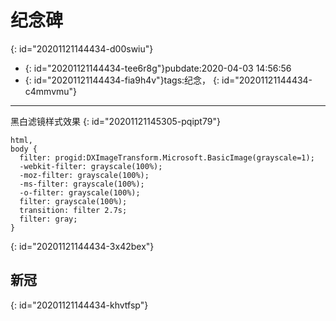 # 纪念碑
{: id="20201121144434-d00swiu"}

- {: id="20201121144434-tee6r8g"}pubdate:2020-04-03 14:56:56
- {: id="20201121144434-fia9h4v"}tags:纪念，
{: id="20201121144434-c4mmvmu"}

---

黑白滤镜样式效果
{: id="20201121145305-pqipt79"}

```css{run .hidden}
html,
body {
  filter: progid:DXImageTransform.Microsoft.BasicImage(grayscale=1);
  -webkit-filter: grayscale(100%);
  -moz-filter: grayscale(100%);
  -ms-filter: grayscale(100%);
  -o-filter: grayscale(100%);
  filter: grayscale(100%);
  transition: filter 2.7s;
  filter: gray;
}
```
{: id="20201121144434-3x42bex"}

## 新冠
{: id="20201121144434-khvtfsp"}
